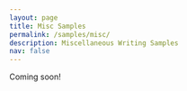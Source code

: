 ```yaml
---
layout: page
title: Misc Samples
permalink: /samples/misc/
description: Miscellaneous Writing Samples
nav: false
---
```


Coming soon!
